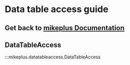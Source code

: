 # Data table access guide

## Get back to [mikeplus Documentation](index.md#data-table)

## DataTableAccess
:::mikeplus.datatableaccess.DataTableAccess